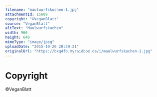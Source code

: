 ```yaml
---
filename: "maulwurfskuchen-1.jpg"
attachmentId: 15609
copyright: "©VeganBlatt"
source: "VeganBlatt"
altText: "Maulwurfskuchen"
width: 966
height: 640
mimeType: "image/jpeg"
uploadDate: "2015-10-26 20:39:21"
originalUrl: "https://bxq4fb.myraidbox.de/i/maulwurfskuchen-1.jpg"
---
```


# Copyright

©VeganBlatt
